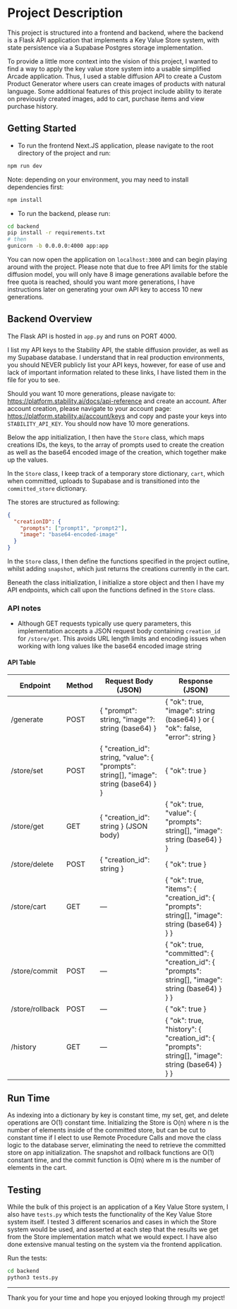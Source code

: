 # Project Description

This project is structured into a frontend and backend, where the backend is a Flask API application that implements a Key Value Store system, with state persistence via a Supabase Postgres storage implementation.

To provide a little more context into the vision of this project, I wanted to find a way to apply the key value store system into a usable simplified Arcade application. Thus, I used a stable diffusion API to create a Custom Product Generator where users can create images of products with natural language. Some additional features of this project include ability to iterate on previously created images, add to cart, purchase items and view purchase history.

## Getting Started

- To run the frontend Next.JS application, please navigate to the root directory of the project and run:

```bash
npm run dev
```

Note: depending on your environment, you may need to install dependencies first:

```bash
npm install
```

- To run the backend, please run:

```bash
cd backend
pip install -r requirements.txt
# then
gunicorn -b 0.0.0.0:4000 app:app
```

You can now open the application on `localhost:3000` and can begin playing around with the project. Please note that due to free API limits for the stable diffusion model, you will only have 8 image generations available before the free quota is reached, should you want more generations, I have instructions later on generating your own API key to access 10 new generations.

## Backend Overview

The Flask API is hosted in `app.py` and runs on PORT 4000.

I list my API keys to the Stability API, the stable diffusion provider, as well as my Supabase database. I understand that in real production environments, you should NEVER publicly list your API keys, however, for ease of use and lack of important information related to these links, I have listed them in the file for you to see.

Should you want 10 more generations, please navigate to: <https://platform.stability.ai/docs/api-reference> and create an account. After account creation, please navigate to your account page: <https://platform.stability.ai/account/keys> and copy and paste your keys into `STABILITY_API_KEY`. You should now have 10 more generations.

Below the app initialization, I then have the `Store` class, which maps creations IDs, the keys, to the array of prompts used to create the creation as well as the base64 encoded image of the creation, which together make up the values.

In the `Store` class, I keep track of a temporary store dictionary, `cart`, which when committed, uploads to Supabase and is transitioned into the `committed_store` dictionary.

The stores are structured as following:

```json
{
  "creationID": {
    "prompts": ["prompt1", "prompt2"],
    "image": "base64-encoded-image"
  }
}
```

In the `Store` class, I then define the functions specified in the project outline, whilst adding `snapshot`, which just returns the creations currently in the cart.

Beneath the class initialization, I initialize a store object and then I have my API endpoints, which call upon the functions defined in the `Store` class.

### API notes

- Although GET requests typically use query parameters, this implementation accepts a JSON request body containing `creation_id` for `/store/get`. This avoids URL length limits and encoding issues when working with long values like the base64 encoded image string

#### API Table

| Endpoint        | Method | Request Body (JSON)                                                                   | Response (JSON)                                                                                   |
| --------------- | ------ | ------------------------------------------------------------------------------------- | ------------------------------------------------------------------------------------------------- |
| /generate       | POST   | { "prompt": string, "image"?: string (base64) }                                       | { "ok": true, "image": string (base64) } or { "ok": false, "error": string }                      |
| /store/set      | POST   | { "creation_id": string, "value": { "prompts": string[], "image": string (base64) } } | { "ok": true }                                                                                    |
| /store/get      | GET    | { "creation_id": string } (JSON body)                                                 | { "ok": true, "value": { "prompts": string[], "image": string (base64) } }                        |
| /store/delete   | POST   | { "creation_id": string }                                                             | { "ok": true }                                                                                    |
| /store/cart     | GET    | —                                                                                     | { "ok": true, "items": { "creation_id": { "prompts": string[], "image": string (base64) } } }     |
| /store/commit   | POST   | —                                                                                     | { "ok": true, "committed": { "creation_id": { "prompts": string[], "image": string (base64) } } } |
| /store/rollback | POST   | —                                                                                     | { "ok": true }                                                                                    |
| /history        | GET    | —                                                                                     | { "ok": true, "history": { "creation_id": { "prompts": string[], "image": string (base64) } } }   |

## Run Time

As indexing into a dictionary by key is constant time, my set, get, and delete operations are O(1) constant time. Initializing the Store is O(n) where n is the number of elements inside of the committed store, but can be cut to constant time if I elect to use Remote Procedure Calls and move the class logic to the database server, eliminating the need to retrieve the committed store on app initialization. The snapshot and rollback functions are O(1) constant time, and the commit function is O(m) where m is the number of elements in the cart.

## Testing

While the bulk of this project is an application of a Key Value Store system, I also have `tests.py` which tests the functionality of the Key Value Store system itself. I tested 3 different scenarios and cases in which the Store system would be used, and asserted at each step that the results we get from the Store implementation match what we would expect. I have also done extensive manual testing on the system via the frontend application.

Run the tests:

```bash
cd backend
python3 tests.py
```

---

Thank you for your time and hope you enjoyed looking through my project!
